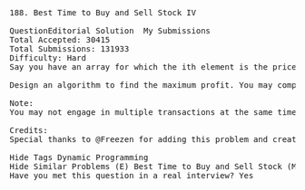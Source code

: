 <pre>
188. Best Time to Buy and Sell Stock IV  

QuestionEditorial Solution  My Submissions
Total Accepted: 30415
Total Submissions: 131933
Difficulty: Hard
Say you have an array for which the ith element is the price of a given stock on day i.

Design an algorithm to find the maximum profit. You may complete at most k transactions.

Note:
You may not engage in multiple transactions at the same time (ie, you must sell the stock before you buy again).

Credits:
Special thanks to @Freezen for adding this problem and creating all test cases.

Hide Tags Dynamic Programming
Hide Similar Problems (E) Best Time to Buy and Sell Stock (M) Best Time to Buy and Sell Stock II (H) Best Time to Buy and Sell Stock III
Have you met this question in a real interview? Yes  
</pre>
